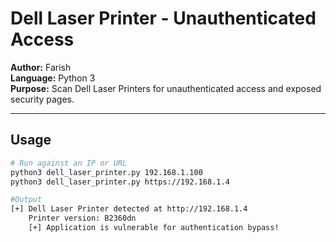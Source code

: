 # Dell Laser Printer - Unauthenticated Access

**Author:** Farish  
**Language:** Python 3  
**Purpose:** Scan Dell Laser Printers for unauthenticated access and exposed security pages.

---

## Usage

```bash
# Run against an IP or URL
python3 dell_laser_printer.py 192.168.1.100
python3 dell_laser_printer.py https://192.168.1.4

#Output 
[+] Dell Laser Printer detected at http://192.168.1.4
    Printer version: B2360dn
    [+] Application is vulnerable for authentication bypass!


